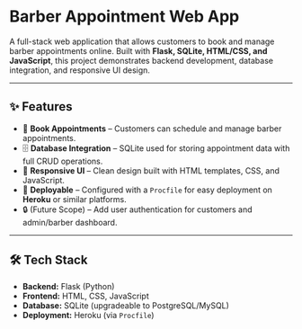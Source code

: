 # Barber Appointment Web App 

A full-stack web application that allows customers to book and manage barber appointments online. Built with **Flask, SQLite, HTML/CSS, and JavaScript**, this project demonstrates backend development, database integration, and responsive UI design.  

---

## ✨ Features  
- 📅 **Book Appointments** – Customers can schedule and manage barber appointments.  
- 🗄️ **Database Integration** – SQLite used for storing appointment data with full CRUD operations.  
- 🎨 **Responsive UI** – Clean design built with HTML templates, CSS, and JavaScript.  
- 🚀 **Deployable** – Configured with a `Procfile` for easy deployment on **Heroku** or similar platforms.  
- 🔒 (Future Scope) – Add user authentication for customers and admin/barber dashboard.  

---

## 🛠️ Tech Stack  
- **Backend:** Flask (Python)  
- **Frontend:** HTML, CSS, JavaScript  
- **Database:** SQLite (upgradeable to PostgreSQL/MySQL)  
- **Deployment:** Heroku (via `Procfile`)  

